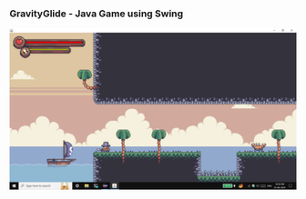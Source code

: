 ### GravityGlide - Java Game using Swing

![game](https://github.com/arkapg211002/GravityGlide/blob/main/Screenshot%20(755).png)
